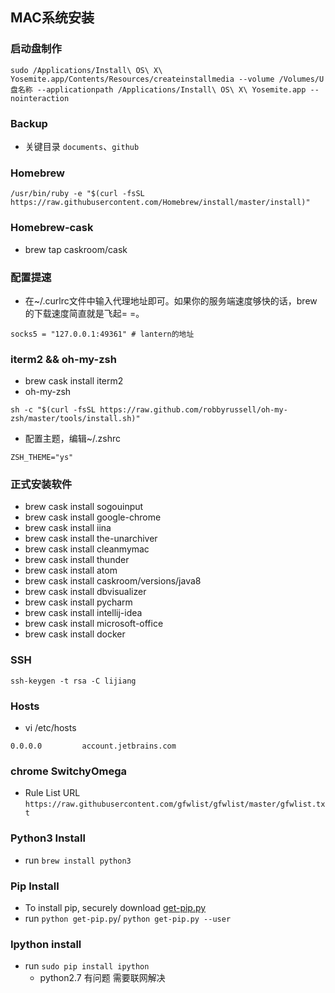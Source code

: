 ## MAC系统安装
### 启动盘制作
```
sudo /Applications/Install\ OS\ X\ Yosemite.app/Contents/Resources/createinstallmedia --volume /Volumes/U盘名称 --applicationpath /Applications/Install\ OS\ X\ Yosemite.app --nointeraction
```

### Backup
- 关键目录 ```documents```、```github```

### Homebrew
```
/usr/bin/ruby -e "$(curl -fsSL https://raw.githubusercontent.com/Homebrew/install/master/install)"
```

### Homebrew-cask
- brew tap caskroom/cask

### 配置提速
- 在~/.curlrc文件中输入代理地址即可。如果你的服务端速度够快的话，brew的下载速度简直就是飞起= =。
```
socks5 = "127.0.0.1:49361" # lantern的地址
```

### iterm2 && oh-my-zsh
- brew cask install iterm2
- oh-my-zsh
```
sh -c "$(curl -fsSL https://raw.github.com/robbyrussell/oh-my-zsh/master/tools/install.sh)"
```
- 配置主题，编辑~/.zshrc
```
ZSH_THEME="ys"
```

### 正式安装软件
- brew cask install sogouinput
- brew cask install google-chrome
- brew cask install iina
- brew cask install the-unarchiver
- brew cask install cleanmymac
- brew cask install thunder
- brew cask install atom
- brew cask install caskroom/versions/java8
- brew cask install dbvisualizer
- brew cask install pycharm
- brew cask install intellij-idea
- brew cask install microsoft-office
- brew cask install docker
### SSH
```
ssh-keygen -t rsa -C lijiang
```

### Hosts
- vi /etc/hosts
```
0.0.0.0         account.jetbrains.com
```

### chrome SwitchyOmega
- Rule List URL ```https://raw.githubusercontent.com/gfwlist/gfwlist/master/gfwlist.txt```

### Python3 Install
- run ```brew install python3```

### Pip Install
- To install pip, securely download [get-pip.py](https://bootstrap.pypa.io/get-pip.py)
- run ```python get-pip.py```/ ```python get-pip.py --user```

### Ipython install
- run ```sudo pip install ipython```
    * python2.7 有问题 需要联网解决

